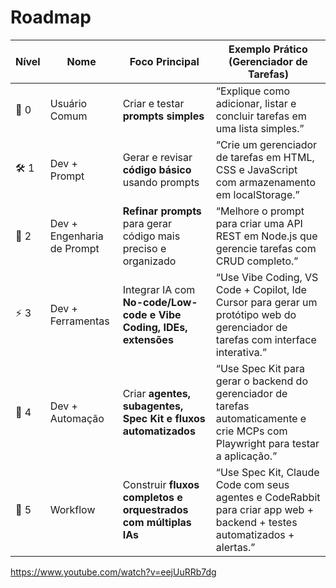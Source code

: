 # Roadmap

| **Nível** | **Nome**                   | **Foco Principal**                                                  | **Exemplo Prático (Gerenciador de Tarefas)**                                                                                      |
| --------- | -------------------------- | ------------------------------------------------------------------- | --------------------------------------------------------------------------------------------------------------------------------- |
| 🌱 0      | Usuário Comum              | Criar e testar **prompts simples**                                  | “Explique como adicionar, listar e concluir tarefas em uma lista simples.”                                                        |
| 🛠️ 1      | Dev + Prompt               | Gerar e revisar **código básico** usando prompts                    | “Crie um gerenciador de tarefas em HTML, CSS e JavaScript com armazenamento em localStorage.”                                     |
| 🎯 2      | Dev + Engenharia de Prompt | **Refinar prompts** para gerar código mais preciso e organizado     | “Melhore o prompt para criar uma API REST em Node.js que gerencie tarefas com CRUD completo.”                                     |
| ⚡ 3      | Dev + Ferramentas          | Integrar IA com **No-code/Low-code e Vibe Coding, IDEs, extensões** | “Use Vibe Coding, VS Code + Copilot, Ide Cursor para gerar um protótipo web do gerenciador de tarefas com interface interativa.”  |
| 🤖 4      | Dev + Automação            | Criar **agentes, subagentes, Spec Kit e fluxos automatizados**      | “Use Spec Kit para gerar o backend do gerenciador de tarefas automaticamente e crie MCPs com Playwright para testar a aplicação.” |
| 🔄 5      | Workflow                   | Construir **fluxos completos e orquestrados com múltiplas IAs**     | “Use Spec Kit, Claude Code com seus agentes e CodeRabbit para criar app web + backend + testes automatizados + alertas.”          |

https://www.youtube.com/watch?v=eejUuRRb7dg
